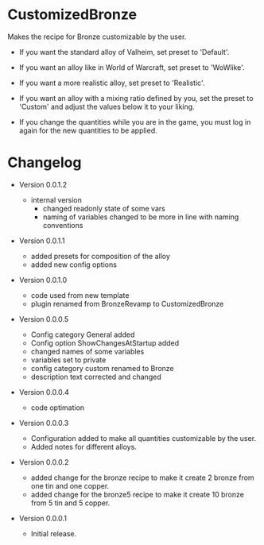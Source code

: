 # CustomizedBronze
Makes the recipe for Bronze customizable by the user.

* If you want the standard alloy of Valheim, set preset to 'Default'.
* If you want an alloy like in World of Warcraft, set preset to 'WoWlike'.
* If you want a more realistic alloy, set preset to 'Realistic'.
* If you want an alloy with a mixing ratio defined by you, set the preset to 'Custom' and adjust the values below it to your liking.

* If you change the quantities while you are in the game, you must log in again for the new quantities to be applied.

# Changelog

* Version 0.0.1.2
    * internal version
        * changed readonly state of some vars
        * naming of variables changed to be more in line with naming conventions

* Version 0.0.1.1
    * added presets for composition of the alloy
    * added new config options

* Version 0.0.1.0
    * code used from new template
    * plugin renamed from BronzeRevamp to CustomizedBronze

* Version 0.0.0.5
    * Config category General added
    * Config option ShowChangesAtStartup added
    * changed names of some variables
    * variables set to private
    * config category custom renamed to Bronze
    * description text corrected and changed

* Version 0.0.0.4
    * code optimation

* Version 0.0.0.3
    * Configuration added to make all quantities customizable by the user.
    * Added notes for different alloys.

* Version 0.0.0.2
    * added change for the bronze recipe to make it create 2 bronze from one tin and one copper.
    * added change for the bronze5 recipe to make it create 10 bronze from 5 tin and 5 copper.

* Version 0.0.0.1
    * Initial release.